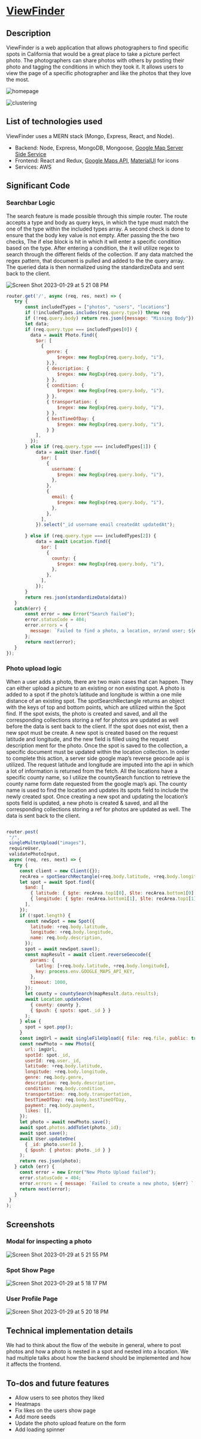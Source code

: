 # [ViewFinder](https://viewfinder.onrender.com/)

## Description 

ViewFinder is a web application that allows photographers to find specific spots in California that would be a great place to take a picture perfect photo. The photographers can share photos with others by posting their photo and tagging the conditions in which they took it. It allows users to view the page of a specific photographer and like the photos that they love the most.

![homepage](https://user-images.githubusercontent.com/65653163/215369166-cea0c239-0934-4871-afcd-1a72251a64b3.gif)

![clustering](https://user-images.githubusercontent.com/65653163/215369209-0bd2b775-916c-4fb5-8204-61416848c736.gif)

## List of technologies used

ViewFinder uses a MERN stack (Mongo, Express, React, and Node). 
* Backend: Node, Express, MongoDB, Mongoose, [Google Map Server Side Service](https://github.com/googlemaps/google-maps-services-js)
* Frontend: React and Redux, [Google Maps API](https://developers.google.com/maps), [MaterialUI](https://mui.com/) for icons
* Services: AWS 

## Significant Code

### Searchbar Logic

The search feature is made possible through this simple router. The route accepts a type and body as query keys, in which the type must match the one of the type within the included types array. A second check is done to ensure that the body key value is not empty. After passing the the two checks, The if else block is hit in which it will enter a specific condition based on the type. After entering a condition, the it will utilize regex to search through the different fields of the collection. If any data matched the regex pattern, that document is pulled and added to the the query array. The queried data is then normalized using the standardizeData and sent back to the client.

![Screen Shot 2023-01-29 at 5 21 08 PM](https://user-images.githubusercontent.com/65653163/215369271-3f1768bf-b903-4429-bbac-0d5229278abb.png)

```javascript
router.get('/', async (req, res, next) => {
   try {
       const includedTypes = ["photos", "users", "locations"]
       if (!includedTypes.includes(req.query.type)) throw req
       if (!req.query.body) return res.json({message: "Missing Body"})
       let data;
       if (req.query.type === includedTypes[0]) {
         data = await Photo.find({
           $or: [
             {
               genre: {
                   $regex: new RegExp(req.query.body, "i"),
               },},
               { description: {
                   $regex: new RegExp(req.query.body, "i"),
               } },
               { condition: {
                   $regex: new RegExp(req.query.body, "i"),
               } },
               { transportation: {
                   $regex: new RegExp(req.query.body, "i"),
               } },
               { bestTimeOfDay: {
                   $regex: new RegExp(req.query.body, "i"),
               } }
           ],
         });
       } else if (req.query.type === includedTypes[1]) {
           data = await User.find({
             $or: [
               {
                 username: {
                   $regex: new RegExp(req.query.body, "i"),
                 },
               },
               {
                 email: {
                   $regex: new RegExp(req.query.body, "i"),
                 },
               },
             ],
           }).select("_id username email createdAt updatedAt");
          
       } else if (req.query.type === includedTypes[2]) {
           data = await Location.find({
             $or: [
               {
                 county: {
                   $regex: new RegExp(req.query.body, "i"),
                 },
               },
             ],
           });
       }
       return res.json(standardizeData(data))
   }
   catch(err) {
       const error = new Error("Search failed");
       error.statusCode = 404;
       error.errors = {
         message: `Failed to find a photo, a location, or/and user; ${err}`,
       };
       return next(error);
   }
});

```

### Photo upload logic
When a user adds a photo, there are two main cases that can happen. They can either upload a picture to an existing or non existing spot. A photo is added to a spot if the photo’s latitude and longitude is within a one mile distance of an existing spot. The spotSearchRectangle returns an object with the keys of top and bottom points, which are utilized within the Spot find. If the spot exists, the photo is created and saved, and all the corresponding collections storing a ref for photos are updated as well before the data is sent back to the client. If the spot does not exist, then a new spot must be create. A new spot is created based on the request latitude and longitude, and the new field is filled using the request description ment for the photo. Once the spot is saved to the collection, a specific document must be updated within the location collection. In order to complete this action, a server side google map’s reverse geocode api is utilized. The request latitude and longitude are imputed into the api in which a lot of information is returned from the fetch. All the locations have a specific county name, so I utilize the countySearch function to retrieve the county name form date requested from the google map’s api. The county name is used to find the location and updates its spots field to include the newly created spot. Once creating a new spot and updating the location’s spots field is updated, a new photo is created & saved, and all the corresponding collections storing a ref for photos are updated as well. The data is sent back to the client. 
```javascript

router.post(
 "/",
 singleMulterUpload("images"),
 requireUser,
 validatePhotoInput,
 async (req, res, next) => {
   try {
     const client = new Client({});
     recArea = spotSearchRectangle(+req.body.latitude, +req.body.longitude);
     let spot = await Spot.find({
       $and: [
         { latitude: { $gte: recArea.top1[0], $lte: recArea.bottom1[0] } },
         { longitude: { $gte: recArea.bottom1[1], $lte: recArea.top1[1] } },
       ],
     });
     if (!spot.length) {
       const newSpot = new Spot({
         latitude: +req.body.latitude,
         longitude: +req.body.longitude,
         name: req.body.description,
       });
       spot = await newSpot.save();
       const mapResult = await client.reverseGeocode({
         params: {
           latlng: [+req.body.latitude, +req.body.longitude],
           key: process.env.GOOGLE_MAPS_API_KEY,
         },
         timeout: 1000,
       });
       let county = countySearch(mapResult.data.results);
       await Location.updateOne(
         { county: county },
         { $push: { spots: spot._id } }
       );
     } else {
       spot = spot.pop();
     }
     const imgUrl = await singleFileUpload({ file: req.file, public: true });
     const newPhoto = new Photo({
       url: imgUrl,
       spotId: spot._id,
       userId: req.user._id,
       latitude: +req.body.latitude,
       longitude: +req.body.longitude,
       genre: req.body.genre,
       description: req.body.description,
       condition: req.body.condition,
       transportation: req.body.transportation,
       bestTimeOfDay: req.body.bestTimeOfDay,
       payment: req.body.payment,
       likes: [],
     });
     let photo = await newPhoto.save();
     await spot.photos.addToSet(photo._id);
     await spot.save();
     await User.updateOne(
       { _id: photo.userId },
       { $push: { photos: photo._id } }
     );
     return res.json(photo);
   } catch (err) {
     const error = new Error("New Photo Upload failed");
     error.statusCode = 404;
     error.errors = { message: `Failed to create a new photo, ${err} ` };
     return next(error);
   }
 }
);

```

## Screenshots

### Modal for inspecting a photo

![Screen Shot 2023-01-29 at 5 21 55 PM](https://user-images.githubusercontent.com/65653163/215369353-2d589520-e1ea-4adb-89a2-5c0c06afa808.png)

### Spot Show Page

![Screen Shot 2023-01-29 at 5 18 17 PM](https://user-images.githubusercontent.com/65653163/215369407-78217b61-10a6-4675-92f8-c7bff1c10397.png)

### User Profile Page

![Screen Shot 2023-01-29 at 5 20 18 PM](https://user-images.githubusercontent.com/65653163/215369421-184c6023-094d-40c9-bd3d-c5808eb5d586.png)

## Technical implementation details

We had to think about the flow of the website in general, where to post photos and how a photo is nested in a spot and nested into a location. We had multiple talks about how the backend should be implemented and how it affects the frontend. 


## To-dos and future features
- Allow users to see photos they liked
- Heatmaps
- Fix likes on the users show page
- Add more seeds
- Update the photo upload feature on the form
- Add loading spinner
